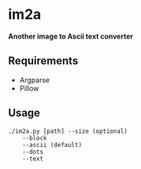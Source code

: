 # im2a
__Another image to Ascii text converter__

## Requirements

- Argparse
- Pillow

## Usage

```
./im2a.py [path] --size (optional)
    --block
    --ascii (default)
    --dots
    --text
```
